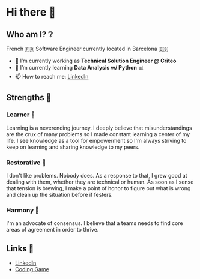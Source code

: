 # Hi there 👋

## Who am I? :grey_question:
French :fr: Software Engineer currently located in Barcelona :es:

- 🔭 I’m currently working as **Technical Solution Engineer @ Criteo**
- 🌱 I’m currently learning **Data Analysis w/ Python** :bar_chart:
- 📫 How to reach me: [LinkedIn](https://www.linkedin.com/in/dillarm/)

## Strengths :muscle:

### Learner :book:

Learning is a neverending journey.
I deeply believe that misunderstandings are the crux of many problems so I made constant learning a center of my life.
I see knowledge as a tool for empowerment so I'm always striving to keep on learning and sharing knowledge to my peers.

### Restorative 🔧

I don't like problems. Nobody does. As a response to that, I grew good at dealing with them, whether they are technical or human.
As soon as I sense that tension is brewing, I make a point of honor to figure out what is wrong and clean up the situation before if festers.

### Harmony :cherry_blossom:

I'm an advocate of consensus. I believe that a teams needs to find core areas of agreement in order to thrive.

## Links :link:

- [LinkedIn](https://www.linkedin.com/in/dillarm/)
- [Coding Game](https://www.codingame.com/profile/ade1241c8e40b0f663501dedbed701ba8105014)
